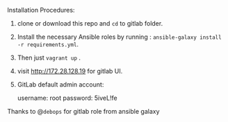 Installation Procedures:

1. clone or download this repo and `cd` to gitlab folder.

2. Install the necessary Ansible roles by running : `ansible-galaxy install -r requirements.yml`.

3. Then just `vagrant up` .

4. visit http://172.28.128.19 for gitlab UI.

5. GitLab default admin account:

	username: root
	password: 5iveL!fe

Thanks to @`debops` for gitlab role from ansible galaxy